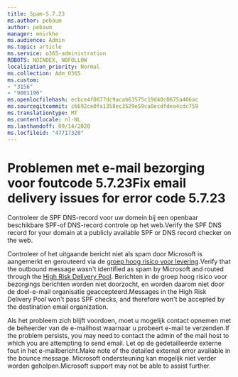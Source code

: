 ```yaml
---
title: Spam-5.7.23
ms.author: pebaum
author: pebaum
manager: mnirkhe
ms.audience: Admin
ms.topic: article
ms.service: o365-administration
ROBOTS: NOINDEX, NOFOLLOW
localization_priority: Normal
ms.collection: Adm_O365
ms.custom:
- "3156"
- "9001196"
ms.openlocfilehash: ecbce4f0077dc9acab63575c19d40c0675a406ac
ms.sourcegitcommit: c6692ce0fa1358ec3529e59ca0ecdfdea4cdc759
ms.translationtype: MT
ms.contentlocale: nl-NL
ms.lasthandoff: 09/14/2020
ms.locfileid: "47717320"
---
```

# <a name="fix-email-delivery-issues-for-error-code-5723"></a><span data-ttu-id="cc277-102">Problemen met e-mail bezorging voor foutcode 5.7.23</span><span class="sxs-lookup"><span data-stu-id="cc277-102">Fix email delivery issues for error code 5.7.23</span></span>

<span data-ttu-id="cc277-103">Controleer de SPF DNS-record voor uw domein bij een openbaar beschikbare SPF-of DNS-record controle op het web.</span><span class="sxs-lookup"><span data-stu-id="cc277-103">Verify the SPF DNS record for your domain at a publicly available SPF or DNS record checker on the web.</span></span>

<span data-ttu-id="cc277-104">Controleer of het uitgaande bericht niet als spam door Microsoft is aangemerkt en gerouteerd via de [groep hoog risico voor levering](https://docs.microsoft.com/microsoft-365/security/office-365-security/high-risk-delivery-pool-for-outbound-messages).</span><span class="sxs-lookup"><span data-stu-id="cc277-104">Verify that the outbound message wasn't identified as spam by Microsoft and routed through the [High Risk Delivery Pool](https://docs.microsoft.com/microsoft-365/security/office-365-security/high-risk-delivery-pool-for-outbound-messages).</span></span> <span data-ttu-id="cc277-105">Berichten in de groep hoog risico voor bezorgings berichten worden niet doorzocht, en worden daarom niet door de doel-e-mail organisatie geaccepteerd.</span><span class="sxs-lookup"><span data-stu-id="cc277-105">Messages in the High Risk Delivery Pool won't pass SPF checks, and therefore won't be accepted by the destination email organization.</span></span>

<span data-ttu-id="cc277-106">Als het probleem zich blijft voordoen, moet u mogelijk contact opnemen met de beheerder van de e-mailhost waarnaar u probeert e-mail te verzenden.</span><span class="sxs-lookup"><span data-stu-id="cc277-106">If the problem persists, you may need to contact the admin of the mail host to which you are attempting to send email.</span></span> <span data-ttu-id="cc277-107">Let op de gedetailleerde externe fout in het e-mailbericht.</span><span class="sxs-lookup"><span data-stu-id="cc277-107">Make note of the detailed external error available in the bounce message.</span></span> <span data-ttu-id="cc277-108">Microsoft ondersteuning kan mogelijk niet verder worden geholpen.</span><span class="sxs-lookup"><span data-stu-id="cc277-108">Microsoft support may not be able to assist further.</span></span>
